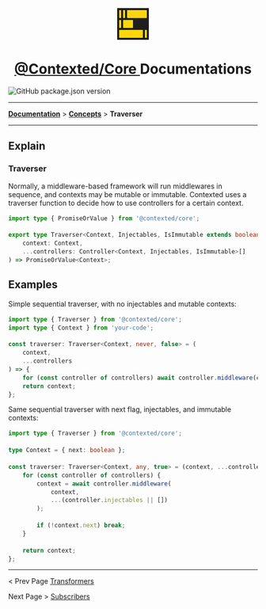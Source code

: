<div align="center">
    <img alt="Contexted Logo" width="64" src="https://raw.githubusercontent.com/contexted-js/brand/master/dark/main-fill.svg">
    <h1>
		<a href="https://github.com/contexted-js/core">
        	@Contexted/Core
    	</a>
		<span>Documentations</span>
	</h1>
</div>

<img alt="GitHub package.json version" src="https://img.shields.io/github/package-json/v/contexted-js/core">

---

[**Documentation**](../README.md) > [**Concepts**](README.md) > **Traverser**

---

## Explain

### Traverser

Normally, a middleware-based framework will run middlewares in sequence, and contexts may be mutable or immutable. Contexted uses a traverser function to decide how to use controllers for a certain context.

```ts
import type { PromiseOrValue } from '@contexted/core';

export type Traverser<Context, Injectables, IsImmutable extends boolean> = (
	context: Context,
	...controllers: Controller<Context, Injectables, IsImmutable>[]
) => PromiseOrValue<Context>;
```

## Examples

Simple sequential traverser, with no injectables and mutable contexts:

```ts
import type { Traverser } from '@contexted/core';
import type { Context } from 'your-code';

const traverser: Traverser<Context, never, false> = (
	context,
	...controllers
) => {
	for (const controller of controllers) await controller.middleware(context);
	return context;
};
```

Same sequential traverser with next flag, injectables, and immutable contexts:

```ts
import type { Traverser } from '@contexted/core';

type Context = { next: boolean };

const traverser: Traverser<Context, any, true> = (context, ...controllers) => {
	for (const controller of controllers) {
		context = await controller.middleware(
			context,
			...(controller.injectables || [])
		);

		if (!context.next) break;
	}

	return context;
};
```

---

< Prev Page
[Transformers](transformers.md)

Next Page >
[Subscribers](subscribers.md)
